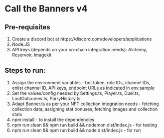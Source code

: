 # Call the Banners v4

## Pre-requisites

<ol>

<li>Create a discord bot at https://discord.com/developers/applications</li>
<li>Node.JS</li>
<li>API keys (depends on your on-chain integration needs): Alchemy, Reservoir, Imagekit</li>

</ol>

## Steps to run:

<ol>

<li>Assign the environment variables - bot token, role IDs, channel IDs, enlist channel ID, API keys, endpoint URLs as indicated in env.sample</li>
<li>Set the values/config needed by Settings.ts, Player.ts, Duel.ts, LootOutcomes.ts, ParryHistory.ts</li>
<li>Adapt Banner.ts as per your NFT collection integration needs - fetching collection data, assigning stat bonuses, fetching images and collection stats</li>
<li>npm install - to install the dependencies</li>
<li>npm run clean && npm run build && nodemon dist/index.js - for testing</li>
<li>npm run clean && npm run build && node dist/index.js - for run</li>

</ol>
